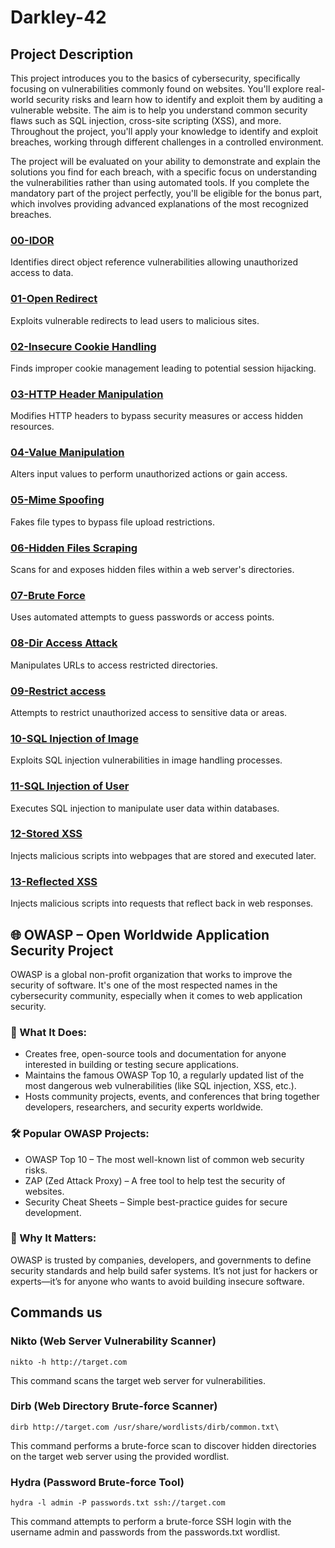 # Darkley-42

## Project Description
This project introduces you to the basics of cybersecurity, specifically focusing on vulnerabilities commonly found on websites. You'll explore real-world security risks and learn how to identify and exploit them by auditing a vulnerable website. The aim is to help you understand common security flaws such as SQL injection, cross-site scripting (XSS), and more. Throughout the project, you'll apply your knowledge to identify and exploit breaches, working through different challenges in a controlled environment.

The project will be evaluated on your ability to demonstrate and explain the solutions you find for each breach, with a specific focus on understanding the vulnerabilities rather than using automated tools. If you complete the mandatory part of the project perfectly, you'll be eligible for the bonus part, which involves providing advanced explanations of the most recognized breaches.

### [00-IDOR](https://github.com/Aramxxx8691/Darkley-42/blob/master/00-IDOR/Ressources/README.md)  
Identifies direct object reference vulnerabilities allowing unauthorized access to data.
### [01-Open Redirect](https://github.com/Aramxxx8691/Darkley-42/blob/master/01-Open%20Redirect/Ressources/README.md)  
Exploits vulnerable redirects to lead users to malicious sites.
### [02-Insecure Cookie Handling](https://github.com/Aramxxx8691/Darkley-42/blob/master/02-Insecure%20Cookie%20Handling/Resources/README.md)  
Finds improper cookie management leading to potential session hijacking.
### [03-HTTP Header Manipulation](https://github.com/Aramxxx8691/Darkley-42/blob/master/03-HTTP%20Header%20Manipulation/Ressources/README.md)  
Modifies HTTP headers to bypass security measures or access hidden resources.
### [04-Value Manipulation](https://github.com/Aramxxx8691/Darkley-42/blob/master/04-Value%20Manipulation/Ressources/README.md)  
Alters input values to perform unauthorized actions or gain access.
### [05-Mime Spoofing](https://github.com/Aramxxx8691/Darkley-42/blob/master/05-Mime%20Spoofing/Ressources/README.md)  
Fakes file types to bypass file upload restrictions.
### [06-Hidden Files Scraping](https://github.com/Aramxxx8691/Darkley-42/blob/master/06-Hidden%20Files%20Scraping/Reasources/README.md)  
Scans for and exposes hidden files within a web server's directories.
### [07-Brute Force](https://github.com/Aramxxx8691/Darkley-42/blob/master/07-Brute%20Force/Ressources/README.md)  
Uses automated attempts to guess passwords or access points.
### [08-Dir Access Attack](https://github.com/Aramxxx8691/Darkley-42/blob/master/08-Dir%20Access%20Attack/Ressources/README.md)  
Manipulates URLs to access restricted directories.
### [09-Restrict access](https://github.com/Aramxxx8691/Darkley-42/blob/master/09-Restrict%20access/Ressources/README.md)  
Attempts to restrict unauthorized access to sensitive data or areas.
### [10-SQL Injection of Image](https://github.com/Aramxxx8691/Darkley-42/blob/master/10-SQL%20Injection%20of%20Image/Ressources/README.md)  
Exploits SQL injection vulnerabilities in image handling processes.
### [11-SQL Injection of User](https://github.com/Aramxxx8691/Darkley-42/blob/master/11-SQL%20Injection%20of%20User/Ressources/README.md)  
Executes SQL injection to manipulate user data within databases.
### [12-Stored XSS](https://github.com/Aramxxx8691/Darkley-42/blob/master/12-Stored%20XSS/Ressources/README.md)  
Injects malicious scripts into webpages that are stored and executed later.
### [13-Reflected XSS](https://github.com/Aramxxx8691/Darkley-42/blob/master/13-Reflected%20XSS/Ressources/README.md)  
Injects malicious scripts into requests that reflect back in web responses.

## 🌐 OWASP – Open Worldwide Application Security Project
OWASP is a global non-profit organization that works to improve the security of software. It's one of the most respected names in the cybersecurity community, especially when it comes to web application security.

### 🔎 What It Does:
- Creates free, open-source tools and documentation for anyone interested in building or testing secure applications.
- Maintains the famous OWASP Top 10, a regularly updated list of the most dangerous web vulnerabilities (like SQL injection, XSS, etc.).
- Hosts community projects, events, and conferences that bring together developers, researchers, and security experts worldwide.

### 🛠 Popular OWASP Projects:
- OWASP Top 10 – The most well-known list of common web security risks.
- ZAP (Zed Attack Proxy) – A free tool to help test the security of websites.
- Security Cheat Sheets – Simple best-practice guides for secure development.

### 🧠 Why It Matters:
OWASP is trusted by companies, developers, and governments to define security standards and help build safer systems. It’s not just for hackers or experts—it’s for anyone who wants to avoid building insecure software.


## Commands us

### Nikto (Web Server Vulnerability Scanner)
```
nikto -h http://target.com
```
This command scans the target web server for vulnerabilities.

### Dirb (Web Directory Brute-force Scanner)
```
dirb http://target.com /usr/share/wordlists/dirb/common.txt\
```
This command performs a brute-force scan to discover hidden directories on the target web server using the provided wordlist.

### Hydra (Password Brute-force Tool)
```
hydra -l admin -P passwords.txt ssh://target.com
```
This command attempts to perform a brute-force SSH login with the username admin and passwords from the passwords.txt wordlist.
